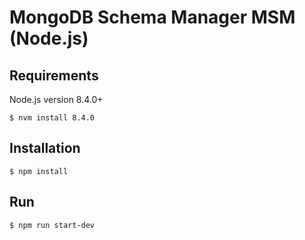 # MongoDB Schema Manager MSM (Node.js)

## Requirements

Node.js version 8.4.0+

```
$ nvm install 8.4.0
```

## Installation
```
$ npm install
```

## Run
```
$ npm run start-dev
````